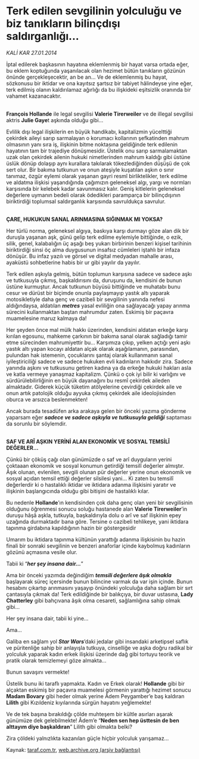 # Terk edilen sevgilinin yolculuğu ve biz tanıkların bilinçdışı saldırganlığı... 

*KALİ KAR 27.01.2014*

<div class="yazi"><p>İptal edilerek başkasının hayatına eklemlenmiş bir hayat varsa ortada eğer, bu eklem koptuğunda yaşanılacak olan hezimet bütün tanıkların gözünün önünde gerçekleşecektir, an be an... Ve de eklemlenmiş bu hayat, sözkonusu bir iktidar ve ona kayıtsız şartsız bir tabiyet hâlindeyse yine eğer, terk edilmiş olanın kaldırılamaz ağırlığı da bu ilişkideki eşitsizlik oranında bir vahamet kazanacaktır. </p>
<p><b><br/>François Hollande</b> ile legal sevgilisi <b>Valerie Tirerweiler</b> ve de illegal sevgilisi aktris <b>Julie Gaye</b>t aşkında olduğu gibi...</p>
<p>Evlilik dışı legal ilişkilerin en büyük handikabı, kapitalizmin yücelttiği çekirdek aileyi sarıp sarmalayan o korumacı kollarının şefkatinden mahrum olmasının yanı sıra iş, ilişkinin bitme noktasına geldiğinde terk edilenin hayatının tam bir trajediye dönüşmesidir. Üstelik onu sarıp sarmalamaktan uzak olan çekirdek ailenin hukuki nimetlerinden mahrum kaldığı gibi üstüne üslük dönüp dolaşıp aynı kurallara takılarak tökezlediğinden düşüşü de çok sert olur. Bir bakıma tutkunun ve onun ateşiyle kuşatılan aşkın o sınır tanımaz, özgür eylemi olarak yaşanan gayri resmî birliktelikler, terk edilme ve aldatma ilişkisi yaşandığında çağımızın geleneksel algı, yargı ve normları karşısında bir kelebek kadar savunmasız kalır. Geniş kitlelerin geleneksel değerlere uymanın bedeli olarak ödedikleri paramparça bir bilinçdışının biriktirdiği toplumsal saldırganlık karşısında savruldukça savrulur. </p>
<p><b><br/>ÇARE, HUKUKUN SANAL ARINMASINA SIĞINMAK MI YOKSA?</b></p>
<p>Her türlü norma, geleneksel algıya, baskıya karşı durmayı göze alan dik bir duruşla yaşanan aşk, günü gelip terk edilme eylemiyle bittiğinde, o ezik, silik, genel, kalabalığın üç aşağı beş yukarı birbirinin benzeri kişisel tarihinin biriktirdiği sinsi öç alma duygusunun insafsız cümleleri iştahlı bir infaza dönüşür. Bu infaz yazılı ve görsel ve digital medyadan mahalle arası, ayaküstü sohbetlerine habis bir ur gibi yayılır da yayılır. </p>
<p>Terk edilen aşkıyla gelmiş, bütün toplumun karşısına sadece ve sadece aşkı ve tutkusuyla çıkmış, başkaldırısını da, duruşunu da, kendisini de bunun üstüne kurmuştur. Ancak tutkunun büyüsü bittiğinde ve muhatabı bunu cesur ve dürüst bir biçimde onunla paylaşmayıp yastık altı yaparak motosikletiyle daha genç ve cazibeli bir sevgilinin yanında nefesi aldığındaysa, aldatılan <b><i>metres</i></b> yasal evliliğin ona sağlayacağı yapay arınma sürecini kullanmaktan baştan mahrumdur zaten. Eskimiş bir paçavra muamelesine maruz kalmaya da!</p>
<p>Her şeyden önce mal mülk hakkı üzerinden, kendisini aldatan erkeğe karşı kırılan egosunu, mahkeme çarkının bir bakıma sanal olarak sağladığı tamir etme sürecinden mahrumiyettir bu... Karşımıza çıkıp, yelken açtığı yeni aşkı yastık altı yapan kocayı aldatan alçak olarak aşağılamanın, parasından, pulundan hak istemenin, çocuklarını şantaj olarak kullanmanın sanal iyileştiriciliği sadece ve sadece hukuken evli kadınların hakkıdır zira. Sadece yanında aşkını ve tutkusunu getiren kadına ya da erkeğe hukuki hakları asla ve katla vermeye yanaşmaz kapitalizm. Çünkü o çok iyi bilir ki varlığını ve sürdürülebilirliğinin en büyük dayanağını bu resmî çekirdek aileden almaktadır. Giderek küçük tüketim atölyelerine çevirdiği çekirdek aile ve onun artık patolojik olduğu ayyuka çıkmış çekirdek aile ideolojisinden oburca ve arsızca beslenmekten!</p>
<p>Ancak burada tesadüfen arka arakaya gelen bir önceki yazıma gönderme yaparsam eğer <b><i>sadece ve sadece aşkıyla ve tutkusuyla geldiği</i></b> saptaması da sorunlu bir söylemdir.</p>
<p><b><br/>SAF VE ARÎ AŞKIN YERİNİ ALAN EKONOMİK VE SOSYAL TEMSİLÎ DEĞERLER...</b></p>
<p>Çünkü bir çöküş çağı olan günümüzde o saf ve arî duyguların yerini çoktaaan ekonomik ve sosyal konumun getirdiği temsilî değerler almıştır. Âşık olunan, evlenilen, sevgili olunan pür değerler yerine onun ekonomik ve sosyal açıdan temsil ettiği değerler silsilesi yani... Ki zaten bu temsilî değerlerdir ki o hastalıklı iktidar ve iktidara adanma ilişkisini yaratır ve ilişkinin başlangıcında olduğu gibi bitişini de hastalıklı kılar. </p>
<p>Bu nedenle <b>Hollande</b>’ın kendisinden çok daha genç olan yeni bir sevgilisinin olduğunu öğrenmesi sonucu soluğu hastanede alan <b>Valerie Tirerweiler</b>’in duruşu hâşâ aşkla, tutkuyla, başkaldırıyla dolu o arî ve saf ilişkinin epey uzağında durmaktadır bana göre. Tersine o cazibeli tehlikeye, yani iktidara tapınma girdabına kapıldığının hazin bir göstergesidir</p>
<p>Umarım bu iktidara tapınma kültünün yarattığı adanma ilişkisinin bu hazin finali bir sonraki sevgilinin ve benzeri anaforlar içinde kaybolmuş kadınların gözünü açmasına vesile olur. </p>
<p>Tabii ki<i> </i>“<b><i>her şey insana dair...</i></b>”</p>
<p>Ama bir önceki yazımda değindiğim <b><i>temsili değerlere âşık olmakla</i></b> başlayarak süreç içersinde bunun bilincine varmak da var işin içinde. Bunun hesabını çıkartıp arınmasını yaşayıp önündeki yolculuğa daha sağlam bir sırt çantasıyla çıkmak da! Terk edildiğinde bir balıkçıya, bir duvar ustasına, <b>Lady Chatterley</b> gibi bahçıvana âşık olma cesareti, sağlamlığına sahip olmak gibi...</p>
<p>Her şey insana dair, tabii ki yine...</p>
<p>Ama...</p>
<p>Galiba en sağlam yol <b><i>Star Wars</i></b>’daki jedalar gibi insandaki arketipsel saflık ve püritenliğe sahip bir anlayışla tutkuya, cinselliğe ve aşka doğru radikal bir yolculuk yaparak kadın erkek ilişkisi üzerinde dağ gibi tortuyu teorik ve pratik olarak temizlemeyi göze almakta...</p>
<p>Bunun savaşını vermekte!</p>
<p>Üstelik bunu iki taraflı yapmakta. Kadın ve Erkek olarak! <b>Hollande</b> gibi bir alçaktan eskimiş bir paçavra muamelesi görmenin yarattığı hezimet sonucu <b>Madam Bovary</b> gibi heder olmak yerine Âdem Peygamber’e baş kaldıran <b>Lilith</b> gibi Kızıldeniz kıyılarında sürgün hayatını yeğlemekte!</p>
<p>Ve de tek başına bırakıldığı çölde muhteşem bir kültle asırları aşarak günümüze dek gelebilmekte! Âdem’e “<b>Neden sen hep üsttesin de ben alttayım diye başkaldıran</b>” Lilith gibi olmakta belki?</p>
<p>Zira çöldeki yalnızlıkta kazanılan güçle hiçbir yolculuk yarışamaz...</p>
</div>

Kaynak: [taraf.com.tr](http://www.taraf.com.tr:80/kali-kar/makale-terk-edilen-sevgilinin-yolculugu-ve-biz.htm), [web.archive.org (arşiv bağlantısı)](http://web.archive.org/web/20140129034602/http://www.taraf.com.tr:80/kali-kar/makale-terk-edilen-sevgilinin-yolculugu-ve-biz.htm)
